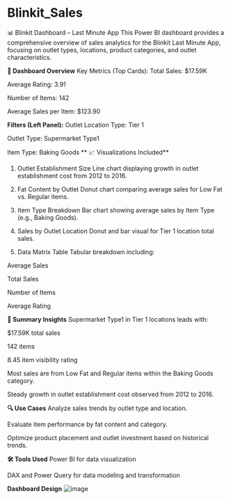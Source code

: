 # Blinkit_Sales
📊 Blinkit Dashboard – Last Minute App
This Power BI dashboard provides a comprehensive overview of sales analytics for the Blinkit Last Minute App, focusing on outlet types, locations, product categories, and outlet characteristics.

**🧩 Dashboard Overview**
Key Metrics (Top Cards):
Total Sales: $17.59K

Average Rating: 3.91

Number of Items: 142

Average Sales per Item: $123.90

**Filters (Left Panel):**
Outlet Location Type: Tier 1

Outlet Type: Supermarket Type1

Item Type: Baking Goods
**
📈 Visualizations Included**
1. Outlet Establishment Size
Line chart displaying growth in outlet establishment cost from 2012 to 2016.

2. Fat Content by Outlet
Donut chart comparing average sales for Low Fat vs. Regular items.

3. Item Type Breakdown
Bar chart showing average sales by Item Type (e.g., Baking Goods).

4. Sales by Outlet Location
Donut and bar visual for Tier 1 location total sales.

5. Data Matrix Table
Tabular breakdown including:

Average Sales

Total Sales

Number of Items

Average Rating

**🧾 Summary Insights**
Supermarket Type1 in Tier 1 locations leads with:

$17.59K total sales

142 items

8.45 item visibility rating

Most sales are from Low Fat and Regular items within the Baking Goods category.

Steady growth in outlet establishment cost observed from 2012 to 2016.

**🔍 Use Cases**
Analyze sales trends by outlet type and location.

Evaluate item performance by fat content and category.

Optimize product placement and outlet investment based on historical trends.

**🛠️ Tools Used**
Power BI for data visualization

DAX and Power Query for data modeling and transformation


**Dashboard Design**
![image](https://github.com/user-attachments/assets/efc5cd5f-49fd-4a26-8325-ff35639396d9)

